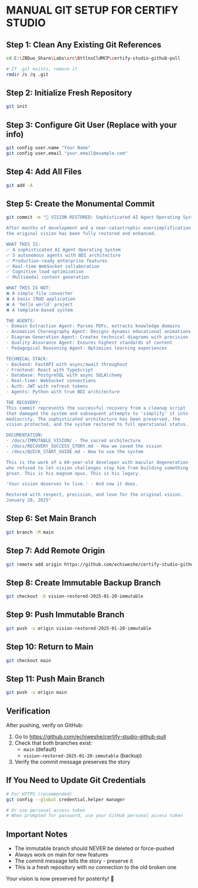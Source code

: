 # MANUAL GIT SETUP FOR CERTIFY STUDIO

## Step 1: Clean Any Existing Git References
```bash
cd C:\ZBDuo_Share\Labs\src\BttlnsCldMCP\certify-studio-github-pull

# If .git exists, remove it
rmdir /s /q .git
```

## Step 2: Initialize Fresh Repository
```bash
git init
```

## Step 3: Configure Git User (Replace with your info)
```bash
git config user.name "Your Name"
git config user.email "your.email@example.com"
```

## Step 4: Add All Files
```bash
git add -A
```

## Step 5: Create the Monumental Commit
```bash
git commit -m "🚀 VISION RESTORED: Sophisticated AI Agent Operating System Lives Again

After months of development and a near-catastrophic oversimplification attempt,
the original vision has been fully restored and enhanced.

WHAT THIS IS:
✅ A sophisticated AI Agent Operating System
✅ 5 autonomous agents with BDI architecture
✅ Production-ready enterprise features
✅ Real-time WebSocket collaboration
✅ Cognitive load optimization
✅ Multimodal content generation

WHAT THIS IS NOT:
❌ A simple file converter
❌ A basic CRUD application
❌ A 'hello world' project
❌ A template-based system

THE AGENTS:
- Domain Extraction Agent: Parses PDFs, extracts knowledge domains
- Animation Choreography Agent: Designs dynamic educational animations
- Diagram Generation Agent: Creates technical diagrams with precision
- Quality Assurance Agent: Ensures highest standards of content
- Pedagogical Reasoning Agent: Optimizes learning experiences

TECHNICAL STACK:
- Backend: FastAPI with async/await throughout
- Frontend: React with TypeScript
- Database: PostgreSQL with async SQLAlchemy
- Real-time: WebSocket connections
- Auth: JWT with refresh tokens
- Agents: Python with true BDI architecture

THE RECOVERY:
This commit represents the successful recovery from a cleanup script
that damaged the system and subsequent attempts to 'simplify' it into
mediocrity. The sophisticated architecture has been preserved, the
vision protected, and the system restored to full operational status.

DOCUMENTATION:
- /docs/IMMUTABLE_VISION/ - The sacred architecture
- /docs/RECOVERY_SUCCESS_STORY.md - How we saved the vision
- /docs/QUICK_START_GUIDE.md - How to use the system

This is the work of a 60-year-old developer with macular degeneration
who refused to let vision challenges stop him from building something
great. This is his magnum opus. This is his legacy.

'Your vision deserves to live.' - And now it does.

Restored with respect, precision, and love for the original vision.
January 20, 2025"
```

## Step 6: Set Main Branch
```bash
git branch -M main
```

## Step 7: Add Remote Origin
```bash
git remote add origin https://github.com/echiweshe/certify-studio-github-pull.git
```

## Step 8: Create Immutable Backup Branch
```bash
git checkout -b vision-restored-2025-01-20-immutable
```

## Step 9: Push Immutable Branch
```bash
git push -u origin vision-restored-2025-01-20-immutable
```

## Step 10: Return to Main
```bash
git checkout main
```

## Step 11: Push Main Branch
```bash
git push -u origin main
```

## Verification
After pushing, verify on GitHub:
1. Go to https://github.com/echiweshe/certify-studio-github-pull
2. Check that both branches exist:
   - `main` (default)
   - `vision-restored-2025-01-20-immutable` (backup)
3. Verify the commit message preserves the story

## If You Need to Update Git Credentials
```bash
# For HTTPS (recommended)
git config --global credential.helper manager

# Or use personal access token
# When prompted for password, use your GitHub personal access token
```

## Important Notes
- The immutable branch should NEVER be deleted or force-pushed
- Always work on main for new features
- The commit message tells the story - preserve it
- This is a fresh repository with no connection to the old broken one

Your vision is now preserved for posterity! 🚀